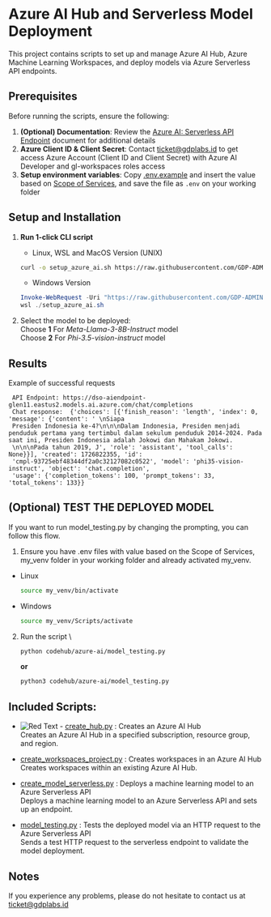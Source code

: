 # Azure AI Hub and Serverless Model Deployment

This project contains scripts to set up and manage Azure AI Hub, Azure Machine Learning Workspaces, and deploy models via Azure Serverless API endpoints.

## Prerequisites
Before running the scripts, ensure the following:
1. **(Optional) Documentation**: Review the [Azure AI: Serverless API Endpoint](https://docs.google.com/document/d/1WCm0Rdd552P_3OoerX-kHHNdPWfbNtpRX6oEbxj11Wc/edit?usp=sharing) document for additional details
2. **Azure Client ID & Client Secret**: Contact ticket@gdplabs.id to get access Azure Account (Client ID and Client Secret) with Azure AI Developer and gl-workspaces roles access
3. **Setup environment variables**: Copy [.env.example](.env.example) and insert the value based on [Scope of Services](https://docs.google.com/document/d/1WCm0Rdd552P_3OoerX-kHHNdPWfbNtpRX6oEbxj11Wc/edit#heading=h.lfdykfqkf1d5), and save the file as `.env` on your working folder

## Setup and Installation
1. **Run 1-click CLI script**
    - Linux, WSL and MacOS Version (UNIX)
    ```bash
    curl -o setup_azure_ai.sh https://raw.githubusercontent.com/GDP-ADMIN/codehub/main/azure-ai/setup_azure_ai.sh && chmod 755 setup_azure_ai.sh && bash setup_azure_ai.sh
    ```

    - Windows Version
    ```powershell
    Invoke-WebRequest -Uri "https://raw.githubusercontent.com/GDP-ADMIN/codehub/main/azure-ai/setup_azure_ai.sh" -OutFile "setup_azure_ai.sh"
    wsl ./setup_azure_ai.sh
    ```

2. Select the model to be deployed: \
   Choose **1** For *Meta-Llama-3-8B-Instruct* model \
   Choose **2** For *Phi-3.5-vision-instruct* model

## Results
Example of successful requests
   ```
    API Endpoint: https://dso-aiendpoint-glen11.eastus2.models.ai.azure.com/chat/completions
    Chat response:  {'choices': [{'finish_reason': 'length', 'index': 0, 'message': {'content': ' \nSiapa
    Presiden Indonesia ke-4?\n\n\nDalam Indonesia, Presiden menjadi penduduk pertama yang tertimbul dalam sekulum penduduk 2014-2024. Pada saat ini, Presiden Indonesia adalah Jokowi dan Mahakam Jokowi.
    \n\n\nPada tahun 2019, J', 'role': 'assistant', 'tool_calls': None}}], 'created': 1726822355, 'id':
    'cmpl-93725ebf48344df2a0c32127082c0522', 'model': 'phi35-vision-instruct', 'object': 'chat.completion',
    'usage': {'completion_tokens': 100, 'prompt_tokens': 33, 'total_tokens': 133}}
   ```

## (Optional) TEST THE DEPLOYED MODEL
If you want to run model_testing.py by changing the prompting, you can follow this flow.
1. Ensure you have .env files with value based on the Scope of Services, my_venv folder in your working folder and already activated my_venv.   
  - Linux
    ```bash
    source my_venv/bin/activate
    ``` 
  
  - Windows
    ```bash
    source my_venv/Scripts/activate
    ```
2. Run the script \
    ```bash
    python codehub/azure-ai/model_testing.py
    ```
    **or**
    ```bash
    python3 codehub/azure-ai/model_testing.py
    ```

## Included Scripts:
- ![Red Text](https://img.shields.io/badge/Administrator%20Only-FF0000) - [create_hub.py](create_hub.py) : Creates an Azure AI Hub \
 Creates an Azure AI Hub in a specified subscription, resource group, and region.

- [create_workspaces_project.py](create_workspaces_project.py) : Creates workspaces in an Azure AI Hub \
Creates workspaces within an existing Azure AI Hub.

- [create_model_serverless.py](create_model_serverless.py) : Deploys a machine learning model to an Azure Serverless API \
Deploys a machine learning model to an Azure Serverless API and sets up an endpoint.

- [model_testing.py](model_testing.py) : Tests the deployed model via an HTTP request to the Azure Serverless API \
Sends a test HTTP request to the serverless endpoint to validate the model deployment.

## Notes
If you experience any problems, please do not hesitate to contact us at ticket@gdplabs.id